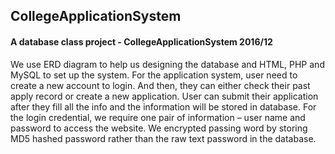 ## CollegeApplicationSystem

#### A database class project - CollegeApplicationSystem 2016/12 

We use ERD diagram to help us designing the database and HTML, PHP and MySQL to set up the system.
For the application system, user need to create a new account to login. And then, they can either check 
their past apply record or create a new application. User can submit their application after they fill all 
the info and the information will be stored in database.
For the login credential, we require one pair of information – user name and password to access the website. 
We encrypted passing word by storing MD5 hashed password rather than the raw text password in the database. 


